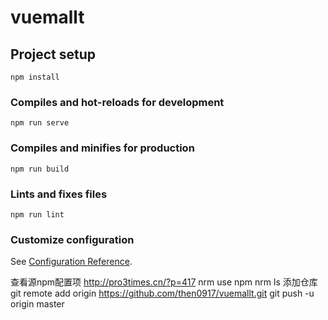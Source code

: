 # vuemallt

## Project setup
```
npm install
```

### Compiles and hot-reloads for development
```
npm run serve
```

### Compiles and minifies for production
```
npm run build
```

### Lints and fixes files
```
npm run lint
```

### Customize configuration
See [Configuration Reference](https://cli.vuejs.org/config/).

查看源npm配置项
http://pro3times.cn/?p=417
nrm use npm
nrm ls
添加仓库
git remote add origin https://github.com/then0917/vuemallt.git
git push -u origin master
